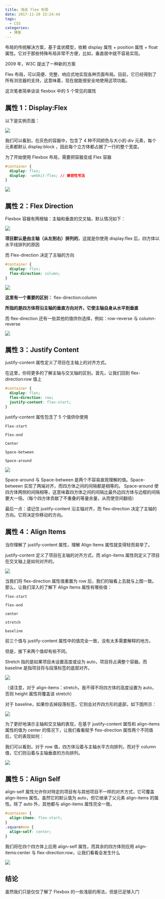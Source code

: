 ```yaml
---
title: 浅谈 flex 布局
date: 2017-11-20 15:24:44
tags:
  - CSS
categories:
  - 博客
---
```


布局的传统解决方案，基于盒状模型，依赖 display 属性 + position 属性 + float 属性。它对于那些特殊布局非常不方便，比如，垂直居中就不容易实现。

2009 年，W3C 提出了一种新的方案

Flex 布局，可以简便、完整、响应式地实现各种页面布局。目前，它已经得到了所有浏览器的支持，这意味着，现在就能很安全地使用这项功能。

<!-- more -->

这次笔者简单谈谈 flexbox 中的 5 个常见的属性

## 属性 1：Display:Flex

以下是实例页面：

![](https://static.skynian.cn/flex-2018531202637.gif)

我们可以看到，在灰色的容器中，包含了 4 种不同颜色与大小的 div 元素，每个元素都默认 display:block ，因此每个立方体都占据了一行的整个宽度。

为了开始使用 Flexbox 布局，需要把容器变成 Flex 容器

```css
#container {
  display: flex;
  display: -webkit-flex; // 兼容性写法
}
```

![](https://static.skynian.cn/flex-2018531204333.gif)

## 属性 2：Flex Direction

Flexbox 容器有两根轴：主轴和垂直的交叉轴，默认情况如下：

![](https://static.skynian.cn/flex-2018531204418.gif)

**项目默认是由主轴（从左到右）排列的**，这就是你使用 display:flex 后，四方体以水平线排列的原因

而 Flex-direction 决定了主轴的方向

```css
#container {
  display: flex;
  flex-direction: column;
}
```

![](https://static.skynian.cn/flex-2018531204454.gif)

**这里有一个重要的区别：** flex-direction:column

**所指的是四方体将沿主轴的垂直方向对齐，它使主轴自身从水平到垂直**

而 flex-direction 还有一些其他的值供你选择，例如：row-reverse 与 column-reverse

![](https://static.skynian.cn/flex-2018531204544.gif)

## 属性 3：Justify Content

justify-content 属性定义了项目在主轴上的对齐方式。

在这里，你将更多的了解主轴与交叉轴的区别。首先，让我们回到 flex-direction:row 值上

```css
#container {
  display: flex;
  flex-direction: row;
  justify-content: flex-start;
}
```

justify-content 属性包含了 5 个值供你使用

```
Flex-start

Flex-end

Center

Space-between

Space-around
```

![](https://static.skynian.cn/flex-2018531204619.gif)

Space-around 与 Space-between 是两个不容易直观理解的值。Space-between 实现了两端对齐，而四方体之间的间隔都是相等的。
Space-around 使四方体两侧的间隔相等，这意味着四方体之间的间隔比最外边四方体与边框的间隔要大一倍。（每个四方体贡献了不重叠的等量余量，从而使空间翻倍）

最后一点：请记住 justify-content 沿主轴对齐，而 flex-direction 决定了主轴的方向。它将决定你移动的方向。

## 属性 4：Align Items

当你理解了 justify-content 属性，理解 Align Items 属性就变得轻而易举了。

justify-content 定义了项目在主轴的对齐方式，而 align-items 属性则定义了项目在交叉轴上是如何对齐的。

![](https://static.skynian.cn/flex-2018531204650.gif)

当我们将 flex-direction 属性值重置为 row 后，我们的轴看上去就与上图一致。那么，让我们深入的了解下 Align Items 属性有哪些值：

```
flex-start

flex-end

center

stretch

baseline
```

前三个值与 justify-content 属性中的值完全一致，没有太多需要解释的地方。

但是，接下来两个值却有些不同。

Stretch 指的是如果项目未设置高度或设为 auto，项目将占满整个容器。而 baseline 是指项目将与段落标签的底部对齐。

![](https://static.skynian.cn/flex-2018531204725.gif)

（请注意，对于 align-items：stretch，我不得不将四方体的高度设置为 auto，否则 height 属性将覆盖该 stretch）

对于 baseline，如果你去掉段落标签，它则会对齐四方形的底部，如下图所示：

![](https://static.skynian.cn/flex-2018531204754.gif)

为了更好地演示主轴和交叉轴的表现，在基于 justify-content 属性和 align-items 属性的值为 center 的情况下，让我们看看赋予 flex-direction 属性两个不同值后，它的表现如何：

我们可以看到，对于 row 值，四方体沿着与主轴水平方向排列，而对于 column 值，它们则沿着与主轴垂直的方向排列。

![](https://static.skynian.cn/flex-2018531204835.gif)

## 属性 5：Align Self

align-self 属性允许你对特定的项目有与其他项目不一样的对齐方式，它可覆盖 align-items 属性。虽然它的默认值为 auto，但它继承了父元素 align-items 的属性。除了 auto 外，其他都与 align-items 属性完全一致。

```css
#container {
  align-items: flex-start;
}
.square#one {
  align-self: center;
}
```

我们将在四个四方体上应用 align-self 属性，而其余的四方体则应用 align-items:center 与 flex-direction:row，让我们看看会发生什么

![](https://static.skynian.cn/flex-2018531204920.gif)

## 结论

虽然我们只是仅仅了解了 Flexbox 的一些浅层的用法，但是已足够入门
